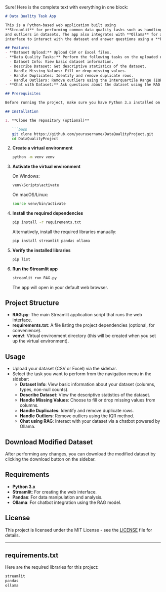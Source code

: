 Sure! Here is the complete text with everything in one block:

```markdown
# Data Quality Task App

This is a Python-based web application built using
**Streamlit** for performing common data quality tasks such as handling missing values, duplicates,
and outliers in datasets, The app also integrates with **Ollama** for a chatbot
interface to interact with the dataset and answer questions using a **Retrieval-Augmented Generation (RAG)** model.

## Features
- **Dataset Upload:** Upload CSV or Excel files.
- **Data Quality Tasks:** Perform the following tasks on the uploaded dataset:
  - Dataset Info: View basic dataset information.
  - Describe Dataset: Get descriptive statistics of the dataset.
  - Handle Missing Values: Fill or drop missing values.
  - Handle Duplicates: Identify and remove duplicate rows.
  - Handle Outliers: Remove outliers using the Interquartile Range (IQR) method.
- **Chat with Dataset:** Ask questions about the dataset using the RAG model powered by Ollama.

## Prerequisites

Before running the project, make sure you have Python 3.x installed on your system.

## Installation

1. **Clone the repository (optional)**

   ```bash
   git clone https://github.com/yourusername/DataQualityProject.git
   cd DataQualityProject
   ```

2. **Create a virtual environment**

   ```bash
   python -m venv venv
   ```

3. **Activate the virtual environment**

   On Windows:
   ```bash
   venv\Scripts\activate
   ```

   On macOS/Linux:
   ```bash
   source venv/bin/activate
   ```

4. **Install the required dependencies**

   ```bash
   pip install -r requirements.txt
   ```

   Alternatively, install the required libraries manually:

   ```bash
   pip install streamlit pandas ollama
   ```

5. **Verify the installed libraries**

   ```bash
   pip list
   ```

6. **Run the Streamlit app**

   ```bash
   streamlit run RAG.py
   ```

   The app will open in your default web browser.

## Project Structure

- **RAG.py**: The main Streamlit application script that runs the web interface.
- **requirements.txt**: A file listing the project dependencies (optional, for convenience).
- **venv/**: Virtual environment directory (this will be created when you set up the virtual environment).

## Usage

- Upload your dataset (CSV or Excel) via the sidebar.
- Select the task you want to perform from the navigation menu in the sidebar:
  - **Dataset Info**: View basic information about your dataset (columns, types, non-null counts).
  - **Describe Dataset**: View the descriptive statistics of the dataset.
  - **Handle Missing Values**: Choose to fill or drop missing values from columns.
  - **Handle Duplicates**: Identify and remove duplicate rows.
  - **Handle Outliers**: Remove outliers using the IQR method.
  - **Chat using RAG**: Interact with your dataset via a chatbot powered by Ollama.

## Download Modified Dataset

After performing any changes, you can download the modified dataset by clicking the download button on the sidebar.

## Requirements

- **Python 3.x**
- **Streamlit**: For creating the web interface.
- **Pandas**: For data manipulation and analysis.
- **Ollama**: For chatbot integration using the RAG model.

## License

This project is licensed under the MIT License - see the [LICENSE](LICENSE) file for details.

---

## requirements.txt

Here are the required libraries for this project:

```txt
streamlit
pandas
ollama
```
```
